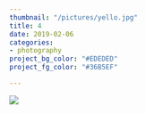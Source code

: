 ```yaml
---
thumbnail: "/pictures/yello.jpg"
title: 4
date: 2019-02-06
categories:
- photography
project_bg_color: "#EDEDED"
project_fg_color: "#36B5EF"

---
```

![](/pictures/yello.jpg)